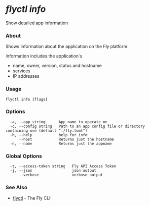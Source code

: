 # _flyctl info_

Show detailed app information

### About

Shows information about the application on the Fly platform

Information includes the application's
* name, owner, version, status and hostname
* services
* IP addresses

### Usage
~~~
flyctl info [flags]
~~~

### Options

~~~
  -a, --app string      App name to operate on
  -c, --config string   Path to an app config file or directory containing one (default "./fly.toml")
  -h, --help            help for info
      --host            Returns just the hostname
  -n, --name            Returns just the appname
~~~

### Global Options

~~~
  -t, --access-token string   Fly API Access Token
  -j, --json                  json output
      --verbose               verbose output
~~~

### See Also

* [flyctl](/docs/flyctl/help/)	 - The Fly CLI

